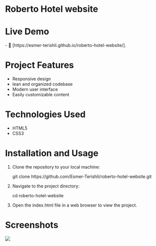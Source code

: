 <h1>Roberto Hotel website</h1>

<h1>Live Demo</h1>
- 📄 [https://esmer-terishli.github.io/roberto-hotel-website/].

<h1>Project Features</h1>
<ul>
  <li>Responsive design</li>
  <li>lean and organized codebase</li>
  <li>Modern user interface</li>
  <li>Easily customizable content</li>
</ul>

<h1>Technologies Used</h1>
<ul>
  <li>HTML5</li>
  <li>CSS3</li>
</ul>

<h1>Installation and Usage</h1>
<ol>
  <li>Clone the repository to your local machine:
    <p>git clone https://github.com/Esmer-Terishli/roberto-hotel-website.git</p>
  </li>
    <li>Navigate to the project directory:
    <p>cd roberto-hotel-website</p>
  </li>
  <li>Open the index.html file in a web browser to view the project.</li>
</ol>

<h1>Screenshots</h1>
<img src="https://i.imgur.com/vcBdnPR.png">
